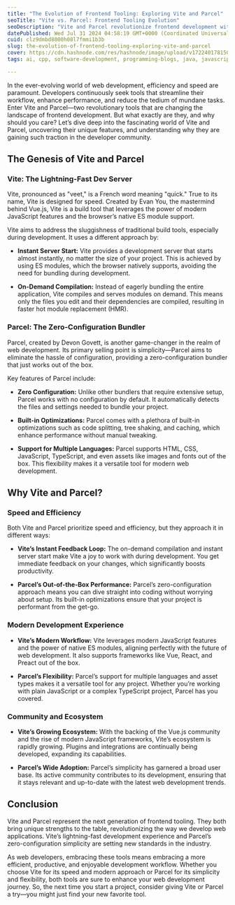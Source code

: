 ```yaml
---
title: "The Evolution of Frontend Tooling: Exploring Vite and Parcel"
seoTitle: "Vite vs. Parcel: Frontend Tooling Evolution"
seoDescription: "Vite and Parcel revolutionize frontend development with unique features, speed, and simplicity, enhancing workflow and efficiency"
datePublished: Wed Jul 31 2024 04:58:19 GMT+0000 (Coordinated Universal Time)
cuid: clz9dmbd8000h08l7fmmi1b3b
slug: the-evolution-of-frontend-tooling-exploring-vite-and-parcel
cover: https://cdn.hashnode.com/res/hashnode/image/upload/v1722401781509/e6aeb3ef-4a5a-45dd-9110-574204236f4a.png
tags: ai, cpp, software-development, programming-blogs, java, javascript, python, web-development, machine-learning, blockchain, cryptocurrency, web3, parceljs, programming-tips, vite

---
```


In the ever-evolving world of web development, efficiency and speed are paramount. Developers continuously seek tools that streamline their workflow, enhance performance, and reduce the tedium of mundane tasks. Enter Vite and Parcel—two revolutionary tools that are changing the landscape of frontend development. But what exactly are they, and why should you care? Let’s dive deep into the fascinating world of Vite and Parcel, uncovering their unique features, and understanding why they are gaining such traction in the developer community.

## The Genesis of Vite and Parcel

### Vite: The Lightning-Fast Dev Server

Vite, pronounced as "veet," is a French word meaning "quick." True to its name, Vite is designed for speed. Created by Evan You, the mastermind behind Vue.js, Vite is a build tool that leverages the power of modern JavaScript features and the browser’s native ES module support.

Vite aims to address the sluggishness of traditional build tools, especially during development. It uses a different approach by:

* **Instant Server Start:** Vite provides a development server that starts almost instantly, no matter the size of your project. This is achieved by using ES modules, which the browser natively supports, avoiding the need for bundling during development.
    
* **On-Demand Compilation:** Instead of eagerly bundling the entire application, Vite compiles and serves modules on demand. This means only the files you edit and their dependencies are compiled, resulting in faster hot module replacement (HMR).
    

### Parcel: The Zero-Configuration Bundler

Parcel, created by Devon Govett, is another game-changer in the realm of web development. Its primary selling point is simplicity—Parcel aims to eliminate the hassle of configuration, providing a zero-configuration bundler that just works out of the box.

Key features of Parcel include:

* **Zero Configuration:** Unlike other bundlers that require extensive setup, Parcel works with no configuration by default. It automatically detects the files and settings needed to bundle your project.
    
* **Built-in Optimizations:** Parcel comes with a plethora of built-in optimizations such as code splitting, tree shaking, and caching, which enhance performance without manual tweaking.
    
* **Support for Multiple Languages:** Parcel supports HTML, CSS, JavaScript, TypeScript, and even assets like images and fonts out of the box. This flexibility makes it a versatile tool for modern web development.
    

## Why Vite and Parcel?

### Speed and Efficiency

Both Vite and Parcel prioritize speed and efficiency, but they approach it in different ways:

* **Vite’s Instant Feedback Loop:** The on-demand compilation and instant server start make Vite a joy to work with during development. You get immediate feedback on your changes, which significantly boosts productivity.
    
* **Parcel’s Out-of-the-Box Performance:** Parcel’s zero-configuration approach means you can dive straight into coding without worrying about setup. Its built-in optimizations ensure that your project is performant from the get-go.
    

### Modern Development Experience

* **Vite’s Modern Workflow:** Vite leverages modern JavaScript features and the power of native ES modules, aligning perfectly with the future of web development. It also supports frameworks like Vue, React, and Preact out of the box.
    
* **Parcel’s Flexibility:** Parcel’s support for multiple languages and asset types makes it a versatile tool for any project. Whether you’re working with plain JavaScript or a complex TypeScript project, Parcel has you covered.
    

### Community and Ecosystem

* **Vite’s Growing Ecosystem:** With the backing of the Vue.js community and the rise of modern JavaScript frameworks, Vite’s ecosystem is rapidly growing. Plugins and integrations are continually being developed, expanding its capabilities.
    
* **Parcel’s Wide Adoption:** Parcel’s simplicity has garnered a broad user base. Its active community contributes to its development, ensuring that it stays relevant and up-to-date with the latest web development trends.
    

## Conclusion

Vite and Parcel represent the next generation of frontend tooling. They both bring unique strengths to the table, revolutionizing the way we develop web applications. Vite’s lightning-fast development experience and Parcel’s zero-configuration simplicity are setting new standards in the industry.

As web developers, embracing these tools means embracing a more efficient, productive, and enjoyable development workflow. Whether you choose Vite for its speed and modern approach or Parcel for its simplicity and flexibility, both tools are sure to enhance your web development journey. So, the next time you start a project, consider giving Vite or Parcel a try—you might just find your new favorite tool.